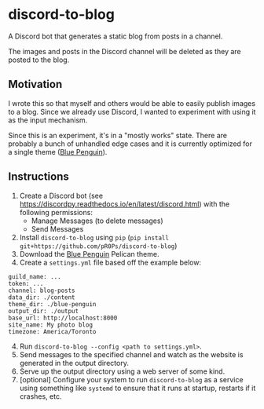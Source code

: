 discord-to-blog
===============

A Discord bot that generates a static blog from posts in a channel.

The images and posts in the Discord channel will be deleted as they are posted to the blog.

Motivation
----------
I wrote this so that myself and others would be able to easily publish images to a blog. Since we
already use Discord, I wanted to experiment with using it as the input mechanism.

Since this is an experiment, it's in a "mostly works" state. There are probably a bunch of unhandled
edge cases and it is currently optimized for a single theme ([Blue Penguin][]).

Instructions
------------
1. Create a Discord bot (see <https://discordpy.readthedocs.io/en/latest/discord.html>) with the
   following permissions:
    - Manage Messages (to delete messages)
    - Send Messages
2. Install `discord-to-blog` using `pip` (`pip install git+https://github.com/pR0Ps/discord-to-blog`)
3. Download the [Blue Penguin][] Pelican theme.
4. Create a `settings.yml` file based off the example below:
```
guild_name: ...
token: ...
channel: blog-posts
data_dir: ./content
theme_dir: ./blue-penguin
output_dir: ./output
base_url: http://localhost:8000
site_name: My photo blog
timezone: America/Toronto
```
4. Run `discord-to-blog --config <path to settings.yml>`.
5. Send messages to the specified channel and watch as the website is generated in the output directory.
6. Serve up the output directory using a web server of some kind.
7. [optional] Configure your system to run `discord-to-blog` as a service using something like
   `systemd` to ensure that it runs at startup, restarts if it crashes, etc.

  [Blue Penguin]: https://github.com/jody-frankowski/blue-penguin/
